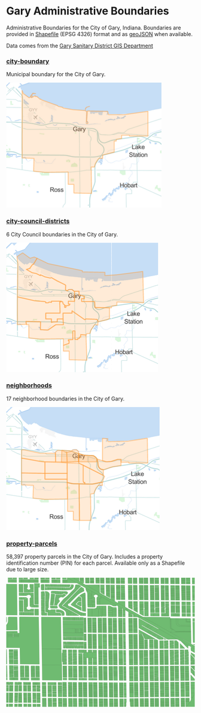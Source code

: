 # Gary Administrative Boundaries

Administrative Boundaries for the City of Gary, Indiana. Boundaries are provided in [Shapefile](http://en.wikipedia.org/wiki/Shapefile) (EPSG 4326) format and as [geoJSON](http://geojson.org/) when available.

Data comes from the [Gary Sanitary District GIS Department](http://www.garysan.com/GSWMD_contact.asp)

### [city-boundary](https://github.com/cityofgary/administrative-boundaries/blob/master/city-boundary/)

Municipal boundary for the City of Gary.

[![City boundary](https://raw.githubusercontent.com/cityofgary/administrative-boundaries/master/images/city-boundary.png)](https://github.com/cityofgary/administrative-boundaries/blob/master/city-boundary/city_boundary.geojson)

### [city-council-districts](https://github.com/cityofgary/administrative-boundaries/blob/master/city-council-districts/)

6 City Council boundaries in the City of Gary.

[![Council districts](https://raw.githubusercontent.com/cityofgary/administrative-boundaries/master/images/council-districts.png)](https://github.com/cityofgary/administrative-boundaries/blob/master/city-council-districts/city-council-districts.geojson)

### [neighborhoods](https://github.com/cityofgary/administrative-boundaries/tree/master/neighborhoods)

17 neighborhood boundaries in the City of Gary.

[![Neighborhoods](https://raw.githubusercontent.com/cityofgary/administrative-boundaries/master/images/neighborhoods.png)](https://github.com/cityofgary/administrative-boundaries/blob/master/neighborhoods/neighborhoods.geojson)

### [property-parcels](https://github.com/cityofgary/administrative-boundaries/tree/master/property-parcels)

58,397 property parcels in the City of Gary. Includes a property identification number (PIN) for each parcel. Available only as a Shapefile due to large size.

[![Property parcels](https://raw.githubusercontent.com/cityofgary/administrative-boundaries/master/images/property-parcels.png)](https://github.com/cityofgary/administrative-boundaries/tree/master/property-parcels)
